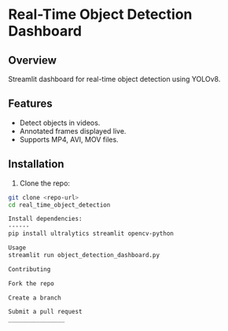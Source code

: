# Real-Time Object Detection Dashboard

## Overview
Streamlit dashboard for real-time object detection using YOLOv8.

## Features
- Detect objects in videos.
- Annotated frames displayed live.
- Supports MP4, AVI, MOV files.

## Installation
1. Clone the repo:
```bash
git clone <repo-url>
cd real_time_object_detection

Install dependencies:
------
pip install ultralytics streamlit opencv-python

Usage
streamlit run object_detection_dashboard.py

Contributing

Fork the repo

Create a branch

Submit a pull request
________________
